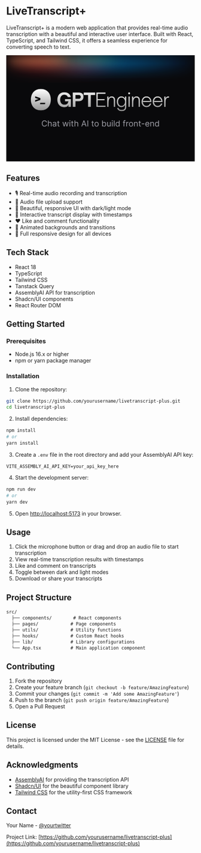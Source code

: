 # LiveTranscript+

LiveTranscript+ is a modern web application that provides real-time audio transcription with a beautiful and interactive user interface. Built with React, TypeScript, and Tailwind CSS, it offers a seamless experience for converting speech to text.

![LiveTranscript+ Preview](public/og-image.svg)

## Features

- 🎙️ Real-time audio recording and transcription
- 📁 Audio file upload support
- 🎨 Beautiful, responsive UI with dark/light mode
- 💬 Interactive transcript display with timestamps
- ❤️ Like and comment functionality
- 🌈 Animated backgrounds and transitions
- 📱 Full responsive design for all devices

## Tech Stack

- React 18
- TypeScript
- Tailwind CSS
- Tanstack Query
- AssemblyAI API for transcription
- Shadcn/UI components
- React Router DOM

## Getting Started

### Prerequisites

- Node.js 16.x or higher
- npm or yarn package manager

### Installation

1. Clone the repository:
```bash
git clone https://github.com/yourusername/livetranscript-plus.git
cd livetranscript-plus
```

2. Install dependencies:
```bash
npm install
# or
yarn install
```

3. Create a `.env` file in the root directory and add your AssemblyAI API key:
```env
VITE_ASSEMBLY_AI_API_KEY=your_api_key_here
```

4. Start the development server:
```bash
npm run dev
# or
yarn dev
```

5. Open [http://localhost:5173](http://localhost:5173) in your browser.

## Usage

1. Click the microphone button or drag and drop an audio file to start transcription
2. View real-time transcription results with timestamps
3. Like and comment on transcripts
4. Toggle between dark and light modes
5. Download or share your transcripts

## Project Structure

```
src/
  ├── components/        # React components
  ├── pages/            # Page components
  ├── utils/            # Utility functions
  ├── hooks/            # Custom React hooks
  ├── lib/              # Library configurations
  └── App.tsx           # Main application component
```

## Contributing

1. Fork the repository
2. Create your feature branch (`git checkout -b feature/AmazingFeature`)
3. Commit your changes (`git commit -m 'Add some AmazingFeature'`)
4. Push to the branch (`git push origin feature/AmazingFeature`)
5. Open a Pull Request

## License

This project is licensed under the MIT License - see the [LICENSE](LICENSE) file for details.

## Acknowledgments

- [AssemblyAI](https://www.assemblyai.com/) for providing the transcription API
- [Shadcn/UI](https://ui.shadcn.com/) for the beautiful component library
- [Tailwind CSS](https://tailwindcss.com/) for the utility-first CSS framework

## Contact

Your Name - [@yourtwitter](https://twitter.com/yourtwitter)

Project Link: [https://github.com/yourusername/livetranscript-plus](https://github.com/yourusername/livetranscript-plus)